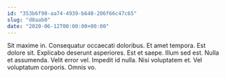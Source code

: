 ```yaml
---
id: "353b6f90-aa74-4939-b640-206f66c47c65"
slug: "d8aab0"
date: "2020-06-12T00:00:00+00:00"
---
```


Sit maxime in. Consequatur occaecati doloribus. Et amet tempora. Est dolore sit. Explicabo deserunt asperiores. Est et saepe. Illum sed est. Nulla et assumenda. Velit error vel. Impedit id nulla. Nisi voluptatem et. Vel voluptatum corporis. Omnis vo.
